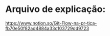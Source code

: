 # Arquivo de explicação:

https://www.notion.so/Git-Flow-na-pr-tica-fb70e50f82ad4884a33c103729dd9723
